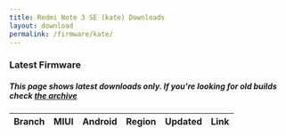 ```yaml
---
title: Redmi Note 3 SE (kate) Downloads
layout: download
permalink: /firmware/kate/
---
```


### Latest Firmware
##### This page shows latest downloads only. If you're looking for old builds check [the archive](/archive/firmware/kate/)


<div class="table-responsive-md">
<table id="firmware" class="compact table table-striped table-hover table-sm">
    <thead class="thead-dark">
        <tr>
            <th>Branch</th>
            <th>MIUI</th>
            <th>Android</th>
            <th>Region</th>
            <th>Updated</th>
            <th>Link</th>
        </tr>
    </thead>
    <script>loadFirmwareDownloads('kate', 'latest')</script>
</table>
</div>
